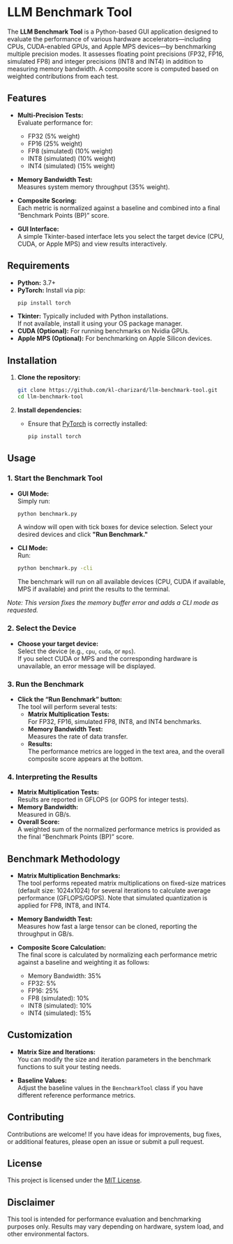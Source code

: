 # LLM Benchmark Tool

The **LLM Benchmark Tool** is a Python-based GUI application designed to evaluate the performance of various hardware accelerators—including CPUs, CUDA-enabled GPUs, and Apple MPS devices—by benchmarking multiple precision modes. It assesses floating point precisions (FP32, FP16, simulated FP8) and integer precisions (INT8 and INT4) in addition to measuring memory bandwidth. A composite score is computed based on weighted contributions from each test.

## Features

- **Multi-Precision Tests:**  
  Evaluate performance for:
  - FP32 (5% weight)
  - FP16 (25% weight)
  - FP8 (simulated) (10% weight)
  - INT8 (simulated) (10% weight)
  - INT4 (simulated) (15% weight)

- **Memory Bandwidth Test:**  
  Measures system memory throughput (35% weight).

- **Composite Scoring:**  
  Each metric is normalized against a baseline and combined into a final “Benchmark Points (BP)” score.

- **GUI Interface:**  
  A simple Tkinter-based interface lets you select the target device (CPU, CUDA, or Apple MPS) and view results interactively.

## Requirements

- **Python:** 3.7+
- **PyTorch:** Install via pip:
  ```bash
  pip install torch
  ```
- **Tkinter:** Typically included with Python installations.  
  If not available, install it using your OS package manager.
- **CUDA (Optional):** For running benchmarks on Nvidia GPUs.
- **Apple MPS (Optional):** For benchmarking on Apple Silicon devices.

## Installation

1. **Clone the repository:**
   ```bash
   git clone https://github.com/kl-charizard/llm-benchmark-tool.git
   cd llm-benchmark-tool
   ```

2. **Install dependencies:**

   - Ensure that [PyTorch](https://pytorch.org/) is correctly installed:
     ```bash
     pip install torch
     ```

## Usage

### 1. Start the Benchmark Tool

- **GUI Mode:**  
  Simply run:
  ```bash
  python benchmark.py
  ```
  A window will open with tick boxes for device selection. Select your desired devices and click **"Run Benchmark."**

- **CLI Mode:**  
  Run:
  ```bash
  python benchmark.py -cli
  ```
  The benchmark will run on all available devices (CPU, CUDA if available, MPS if available) and print the results to the terminal.

*Note: This version fixes the memory buffer error and adds a CLI mode as requested.*

### 2. Select the Device

- **Choose your target device:**  
  Select the device (e.g., `cpu`, `cuda`, or `mps`).  
  If you select CUDA or MPS and the corresponding hardware is unavailable, an error message will be displayed.

### 3. Run the Benchmark

- **Click the “Run Benchmark” button:**  
  The tool will perform several tests:
  - **Matrix Multiplication Tests:**  
    For FP32, FP16, simulated FP8, INT8, and INT4 benchmarks.
  - **Memory Bandwidth Test:**  
    Measures the rate of data transfer.
  - **Results:**  
    The performance metrics are logged in the text area, and the overall composite score appears at the bottom.

### 4. Interpreting the Results

- **Matrix Multiplication Tests:**  
  Results are reported in GFLOPS (or GOPS for integer tests).
- **Memory Bandwidth:**  
  Measured in GB/s.
- **Overall Score:**  
  A weighted sum of the normalized performance metrics is provided as the final “Benchmark Points (BP)” score.

## Benchmark Methodology

- **Matrix Multiplication Benchmarks:**  
  The tool performs repeated matrix multiplications on fixed-size matrices (default size: 1024x1024) for several iterations to calculate average performance (GFLOPS/GOPS). Note that simulated quantization is applied for FP8, INT8, and INT4.
  
- **Memory Bandwidth Test:**  
  Measures how fast a large tensor can be cloned, reporting the throughput in GB/s.

- **Composite Score Calculation:**  
  The final score is calculated by normalizing each performance metric against a baseline and weighting it as follows:
  - Memory Bandwidth: 35%
  - FP32: 5%
  - FP16: 25%
  - FP8 (simulated): 10%
  - INT8 (simulated): 10%
  - INT4 (simulated): 15%

## Customization

- **Matrix Size and Iterations:**  
  You can modify the size and iteration parameters in the benchmark functions to suit your testing needs.
  
- **Baseline Values:**  
  Adjust the baseline values in the `BenchmarkTool` class if you have different reference performance metrics.

## Contributing

Contributions are welcome! If you have ideas for improvements, bug fixes, or additional features, please open an issue or submit a pull request.

## License

This project is licensed under the [MIT License](LICENSE).

## Disclaimer

This tool is intended for performance evaluation and benchmarking purposes only. Results may vary depending on hardware, system load, and other environmental factors.
